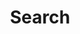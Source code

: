 ---
title: "Search"
layout: "search" # is necessary
description: "Search all the content"
summary: "search"
placeholder: "placeholder text in search input box"
---